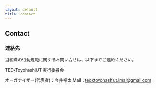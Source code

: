 ```yaml
---
layout: default
title: contact
---
```

## Contact
### 連絡先
当組織の行動規範に関するお問い合せは、以下までご連絡ください。

TEDxToyohashiUT 実行委員会

オーガナイザー(代表者)：今井裕太
Mail：tedxtoyohashiut.imai@gmail.com


